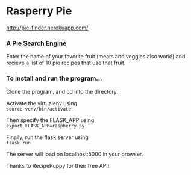 # Rasperry Pie

http://pie-finder.herokuapp.com/

### A Pie Search Engine
Enter the name of your favorite fruit (meats and veggies also work!) and recieve a list of 10 pie recipes that use that fruit.

### To install and run the program...
Clone the program, and cd into the directory.

Activate the virtualenv using<br/>
```source venv/bin/activate```

Then specify the FLASK_APP using<br/>
```export FLASK_APP=raspberry.py```

Finally, run the flask server using<br/>
```flask run```

The server will load on localhost:5000 in your browser.

Thanks to RecipePuppy for their free API!


